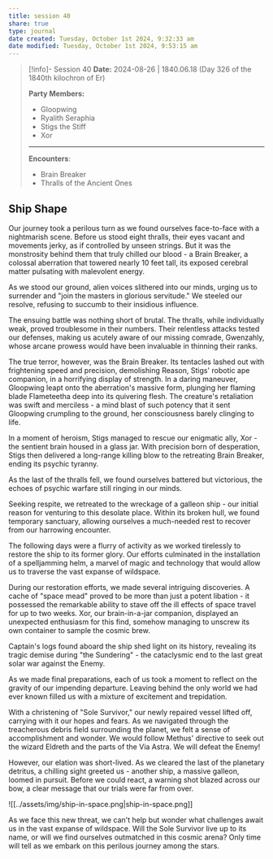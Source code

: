 ```yaml
---
title: session 40
share: true
type: journal
date created: Tuesday, October 1st 2024, 9:32:33 am
date modified: Tuesday, October 1st 2024, 9:53:15 am
---
```


> [!info]- Session 40 **Date:** 2024-08-26 | 1840.06.18 (Day 326 of the 1840th kilochron of Er)
>
> **Party Members:**
> 
> - Gloopwing
> - Ryalith Seraphia 
> - Stigs the Stiff 
> - Xor
> 
> ---
> 
> **Encounters**:
> 
> - Brain Breaker 
> - Thralls of the Ancient Ones

## Ship Shape

Our journey took a perilous turn as we found ourselves face-to-face with a nightmarish scene. Before us stood eight thralls, their eyes vacant and movements jerky, as if controlled by unseen strings. But it was the monstrosity behind them that truly chilled our blood - a Brain Breaker, a colossal aberration that towered nearly 10 feet tall, its exposed cerebral matter pulsating with malevolent energy.

As we stood our ground, alien voices slithered into our minds, urging us to surrender and "join the masters in glorious servitude." We steeled our resolve, refusing to succumb to their insidious influence.

The ensuing battle was nothing short of brutal. The thralls, while individually weak, proved troublesome in their numbers. Their relentless attacks tested our defenses, making us acutely aware of our missing comrade, Gwenzahly, whose arcane prowess would have been invaluable in thinning their ranks.

The true terror, however, was the Brain Breaker. Its tentacles lashed out with frightening speed and precision, demolishing Reason, Stigs' robotic ape companion, in a horrifying display of strength. In a daring maneuver, Gloopwing leapt onto the aberration's massive form, plunging her flaming blade Flameteetha deep into its quivering flesh. The creature's retaliation was swift and merciless - a mind blast of such potency that it sent Gloopwing crumpling to the ground, her consciousness barely clinging to life.

In a moment of heroism, Stigs managed to rescue our enigmatic ally, Xor - the sentient brain housed in a glass jar. With precision born of desperation, Stigs then delivered a long-range killing blow to the retreating Brain Breaker, ending its psychic tyranny.

As the last of the thralls fell, we found ourselves battered but victorious, the echoes of psychic warfare still ringing in our minds.

Seeking respite, we retreated to the wreckage of a galleon ship - our initial reason for venturing to this desolate place. Within its broken hull, we found temporary sanctuary, allowing ourselves a much-needed rest to recover from our harrowing encounter.

The following days were a flurry of activity as we worked tirelessly to restore the ship to its former glory. Our efforts culminated in the installation of a spelljamming helm, a marvel of magic and technology that would allow us to traverse the vast expanse of wildspace.

During our restoration efforts, we made several intriguing discoveries. A cache of "space mead" proved to be more than just a potent libation - it possessed the remarkable ability to stave off the ill effects of space travel for up to two weeks. Xor, our brain-in-a-jar companion, displayed an unexpected enthusiasm for this find, somehow managing to unscrew its own container to sample the cosmic brew.

Captain's logs found aboard the ship shed light on its history, revealing its tragic demise during "the Sundering" - the cataclysmic end to the last great solar war against the Enemy. 

As we made final preparations, each of us took a moment to reflect on the gravity of our impending departure. Leaving behind the only world we had ever known filled us with a mixture of excitement and trepidation.

With a christening of "Sole Survivor," our newly repaired vessel lifted off, carrying with it our hopes and fears. As we navigated through the treacherous debris field surrounding the planet, we felt a sense of accomplishment and wonder. We would follow Methus' directive to seek out the wizard Eldreth and the parts of the Via Astra. We will defeat the Enemy!

However, our elation was short-lived. As we cleared the last of the planetary detritus, a chilling sight greeted us - another ship, a massive galleon, loomed in pursuit. Before we could react, a warning shot blazed across our bow, a clear message that our trials were far from over.

![[../assets/img/ship-in-space.png|ship-in-space.png]]

As we face this new threat, we can't help but wonder what challenges await us in the vast expanse of wildspace. Will the Sole Survivor live up to its name, or will we find ourselves outmatched in this cosmic arena? Only time will tell as we embark on this perilous journey among the stars.
